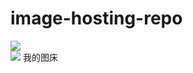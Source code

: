 # image-hosting-repo
![](https://img.shields.io/badge/my_image_hosting_service-process-blue)
<br>
![](https://cdn.jsdelivr.net/gh/Jabary666/image-hosting-repo@main/img/5.jpeg)
我的图床
